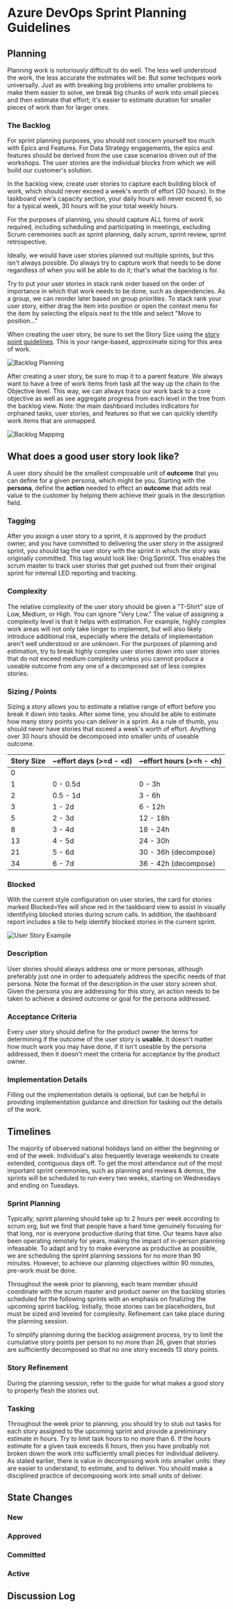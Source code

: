 # Azure DevOps Sprint Planning Guidelines

## Planning

Planning work is notoriously difficult to do well.  The less well understood the work, the less accurate the estimates will be. But some techiques work universally. Just as with breaking big problems into smaller problems to make them easier to solve, we break big chunks of work into small pieces and then estimate that effort; it's easier to estimate duration for smaller pieces of work than for larger ones.

### The Backlog

For sprint planning purposes, you should not concern yourself too much with Epics and Features.  For Data Strategy engagements, the epics and features should be derived from the use case scenarios driven out of the workshops.  The user stories are the individual blocks from which we will build our customer's solution.

In the backlog view, create user stories to capture each building block of work, which should never exceed a week's worth of effort (30 hours).  In the taskboard view's capacity section, your daily hours will never exceed 6, so for a typical week, 30 hours will be your total weekly hours.

For the purposes of planning, you should capture ALL forms of work required, including scheduling and participating in meetings, excluding Scrum ceremonies such as sprint planning, daily scrum, sprint review, sprint retrospective.  

Ideally, we would have user stories planned out multiple sprints, but this isn't always possible.  Do always try to capture work that needs to be done regardless of when you will be able to do it; that's what the backlog is for.

Try to put your user stories in stack rank order based on the order of importance in which that work needs to be done, such as dependencies.  As a group, we can reorder later based on group priorities.  To stack rank your user story, either drag the item into position or open the context menu for the item by selecting the elipsis next to the title and select "Move to position..."

When creating the user story, be sure to set the Story Size using the [story point guidelines](./AzDO.Guidelines.StoryPoints.md).  This is your range-based, approximate sizing for this area of work.

![Backlog Planning](./images/UserStory.Backlog.Planning.png)

After creating a user story, be sure to map it to a parent feature.  We always want to have a tree of work items from task all the way up the chain to the Objective level.  This way, we can always trace our work back to a core objective as well as see aggregate progress from each level in the tree from the backlog view.  Note: the main dashboard includes indicators for orphaned tasks, user stories, and features so that we can quickly identify work items that are unmapped.

![Backlog Mapping](./images/UserStory.Backlog.Mapping.png)

## What does a good user story look like?

A user story should be the smallest composable unit of **outcome** that you can define for a given persona, which might be you.  Starting with the **persona**, define the **action** needed to effect an **outcome** that adds real value to the customer by helping them achieve their goals in the description field.

### Tagging

After you assign a user story to a sprint, it is approved by the product owner, and you have committed to delivering the user story in the assigned sprint, you should tag the user story with the sprint in which the story was originally committed.  This tag would look like: Orig:SprintX.  This enables the scrum master to track user stories that get pushed out from their original sprint for internal LED reporting and tracking.

### Complexity

The relative complexity of the user story should be given a "T-Shirt" size of Low, Medium, or High.  You can ignore "Very Low."  The value of assigning a complexity level is that it helps with estimation.  For example, highly complex work areas will not only take longer to implement, but will also likely introduce additional risk, especially where the details of implementation aren't well understood or are unknown.  For the purposes of planning and estimation, try to break highly complex user stories down into user stories that do not exceed medium complexity unless you cannot produce a useable outcome from any one of a decomposed set of less complex stories.

### Sizing / Points

Sizing a story allows you to estimate a relative range of effort before you break it down into tasks.  After some time, you should be able to estimate how many story points you can deliver in a sprint.  As a rule of thumb, you should never have stories that exceed a week's worth of effort.  Anything over 30 hours should be decomposed into smaller units of useable outcome.

Story Size | ~effort days (>=d - <d) | ~effort hours (>=h - <h)
| - | - | -
0 | |
1 | 0 - 0.5d | 0 - 3h
2 | 0.5 - 1d | 3 - 6h
3 | 1 - 2d | 6 - 12h
5 | 2 - 3d | 12 - 18h
8 | 3 - 4d | 18 - 24h
13 | 4 - 5d | 24 - 30h
21 | 5 - 6d | 30 - 36h (decompose)
34 | 6 - 7d | 36 - 42h (decompose)

### Blocked

With the current style configuration on user stories, the card for stories marked Blocked=Yes will show red in the taskboard view to assist in visually identifying blocked stories during scrum calls.  In addition, the dashboard report includes a tile to help identify blocked stories in the current sprint.

![User Story Example](./images/UserStory.Example.png)

### Description

User stories should always address one or more personas, although preferably just one in order to adequately address the specific needs of that persona.
Note the format of the description in the user story screen shot. Given the persona you are addressing for this story, an action needs to be taken to achieve a desired outcome or goal for the persona addressed.

### Acceptance Criteria

Every user story should define for the product owner the terms for determining if the outcome of the user story is **usable.**  It doesn't matter how much work you may have done, if it isn't useable by the persona addressed, then it doesn't meet the criteria for acceptance by the product owner.

### Implementation Details

Filling out the implementation details is optional, but can be helpful in providing implementation guidance and direction for tasking out the details of the work.

## Timelines

The majority of observed national holidays land on either the beginning or end of the week. Individual's also frequently leverage weekends to create extended, contiguous days off.  To get the most attendance out of the most important sprint ceremonies, such as planning and reviews & demos, the sprints will be scheduled to run every two weeks, starting on Wednesdays and ending on Tuesdays.

### Sprint Planning

Typically, sprint planning should take up to 2 hours per week according to scrum.org, but we find that people have a hard time genuinely focusing for that long, nor is everyone productive during that time. Our teams have also been operating remotely for years, making the impact of in-person planning infeasable. To adapt and try to make everyone as productive as possible, we are scheduling the sprint planning sessions for no more than 90 minutes.  However, to achieve our planning objectives within 90 minutes, pre-work must be done.

Throughout the week prior to planning, each team member should coordinate with the scrum master and product owner on the backlog stories scheduled for the following sprints with an emphasis on finalizing the upcoming sprint backlog.  Initially, those stories can be placeholders, but must be sized and leveled for complexity. Refinement can take place during the planning session.

To simplify planning during the backlog assignment process, try to limit the cumulative story points per person to no more than 26, given that stories are sufficiently decomposed so that no one story exceeds 13 story points.

### Story Refinement

During the planning session, refer to the guide for what makes a good story to properly flesh the stories out.

### Tasking

Throughout the week prior to planning, you should try to stub out tasks for each story assigned to the upcoming sprint and provide a preliminary estimate in hours.  Try to limit task hours to no more than 6.  If the hours estimate for a given task exceeds 6 hours, then you have probably not broken down the work into sufficiently small pieces for individual delivery.  As stated earlier, there is value in decomposing work into smaller units: they are easier to understand, to estimate, and to deliver.  You should make a disciplined practice of decomposing work into small units of deliver.

## State Changes

### New

### Approved

### Committed

### Active


## Discussion Log

